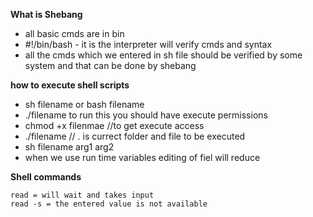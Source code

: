 **What is Shebang**
- all basic cmds are in bin
- #!/bin/bash - it is the interpreter will verify cmds and syntax
- all the cmds which we entered in sh file should be verified by some system and that can be done by shebang

**how to execute shell scripts**
* sh filename or bash filename
* ./filename to run this you should have execute permissions
* chmod +x filenmae //to get execute access
* ./filename // . is currect folder and file to be executed
* sh filename arg1 arg2
* when we use run time variables editing of fiel will reduce

**Shell commands**
```
read = will wait and takes input
read -s = the entered value is not available
```